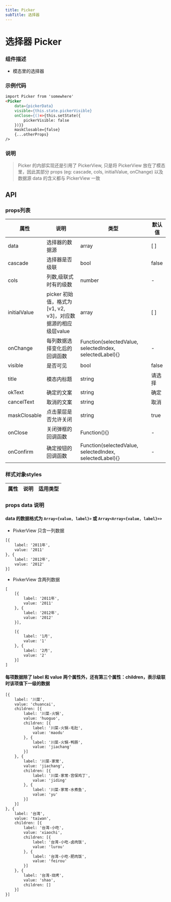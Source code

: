 ```yaml
---
title: Picker
subTitle: 选择器
---
```


# 选择器 Picker

### 组件描述
- 模态里的选择器


### 示例代码

```html
import Picker from 'somewhere'
<Picker
	data={pickerData}
	visible={this.state.pickerVisible}
	onClose={()=>{this.setState({
		pickerVisible: false
	})}}
	maskClosable={false}
	{...otherProps}
/>
```

### 说明
> Picker 的内部实现还是引用了 PickerView, 只是将 PickerView 放在了模态里，因此其部分 props (eg: cascade, cols, initialValue, onChange) 以及数据源 data 的含义都与 PickerView 一致


## API

### props列表

属性 | 说明 | 类型 | 默认值
----|-----|------|------
| data | 选择器的数据源 | array | [ ] |
| cascade | 选择器是否级联 | bool | false |
| cols | 列数,级联式时有的级数 | number | - |
| initialValue | picker 初始值，格式为[v1, v2, v3]，对应数据源的相应级层value | array | [ ] |
| onChange | 每列数据选择变化后的回调函数 | Function(selectedValue, selectedIndex, selectedLabel){} | - |
| visible | 是否可见 | bool | false |
| title | 模态内标题 | string | 请选择 |
| okText | 确定的文案 | string | 确定 |
| cancelText | 取消的文案 | string | 取消 |
| maskClosable | 点击蒙层是否允许关闭 | string | true |
| onClose | 关闭弹框的回调函数 | Function(){} | - |
| onConfirm | 确定按钮的回调函数 | Function(selectedValue, selectedIndex, selectedLabel){} | - |

### 样式对象styles

属性 | 说明 | 适用类型
----|-----|------

### props data 说明

#### data 的数据格式为 `Array<{value, label}>` 或 `Array<Array<{value, label}>>` 

+ PivkerView 只含一列数据
```html
[{
	label: '2011年',
	value: '2011'
}, {
	label: '2012年',
	value: '2012'
}]
```
+ PivkerView 含两列数据
```html
[
	[{
		label: '2011年',
		value: '2011'
	}, {
		label: '2012年',
		value: '2012'
	}],

	[{
		label: '1月',
		value: '1'
	}, {
		label: '2月',
		value: '2'
	}]
]
```

#### 每项数据除了 label 和 value 两个属性外，还有第三个属性：children，表示级联时该项值下一级的数据
```html
[{
	label: '川菜',
	value: 'chuancai',
	children: [{
		label: '川菜-火锅',
		value: 'huoguo',
		children: [{
			label: '川菜-火锅-毛肚',
			value: 'maodu'
		}, {
			label: '川菜-火锅-鸭肠',
			value: 'jiachang'
		}]
	}, {
		label: '川菜-家常',
		value: 'jiachang',
		children: [{
			label: '川菜-家常-宫保鸡丁',
			value: 'jiding'
		}, {
			label: '川菜-家常-水煮鱼',
			value: 'yu'
		}]
	}]
}, {
	label: '台湾',
	value: 'taiwan',
	children: [{
		label: '台湾-小吃',
		value: 'xiaochi',
		children: [{
			label: '台湾-小吃-卤肉饭',
			value: 'lurou'
		}, {
			label: '台湾-小吃-肥肉饭',
			value: 'feirou'
		}]
	}, {
		label: '台湾-烧烤',
		value: 'shao',
		children: []
	}]
}]
```
	